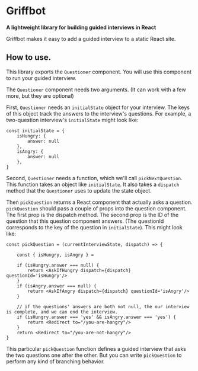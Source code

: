 # Griffbot

**A lightweight library for building guided interviews in React**

Griffbot makes it easy to add a guided interview to a static React site.

## How to use.

This library exports the `Questioner` component. You will use this component to run your guided interview.

The `Questioner` component needs two arguments. (It can work with a few more, but they are optional)

First, `Questioner` needs an `initialState` object for your interview. The keys of this object track the answers to the interview's questions. For example, a two-question interview's `initialState` might look like:

```
const initialState = {
    isHungry: {
        answer: null
    },
    isAngry: {
        answer: null
    },
}
```

Second, `Questioner` needs a function, which we'll call `pickNextQuestion`. This function takes an object like `initialState`. It also takes a `dispatch` method that the `Questioner` uses to update the state object.

Then `pickQuestion` returns a React component that actually asks a question. `pickQuestion` should pass a couple of props into the question component. The first prop is the dispatch method. The second prop is the ID of the question that this question component answers. (The questionId corresponds to the key of the question in `initialState`). This might look like:

```
const pickQuestion = (currentInterviewState, dispatch) => {

    const { isHungry, isAngry } =

    if (isHungry.answer === null) {
        return <AskIfHungry dispatch={dispatch} questionId='isHungry'/>
    }
    if (isAngry.answer === null) {
        return <AskIfAngry dispatch={dispatch} questionId='isAngry'/>
    }

    // if the questions' answers are both not null, the our interview is complete, and we can end the interview.
    if (isHungry.answer === 'yes' && isAngry.answer === 'yes') {
        return <Redirect to="/you-are-hangry"/>
    }
    return <Redirect to="/you-are-not-hangry"/>
}
```

This particular `pickQuestion` function defines a guided interview that asks the two questions one after the other. But you can write `pickQuestion` to perform any kind of branching behavior.
